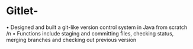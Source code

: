 # Gitlet-
•	Designed and built a git-like version control system in Java from scratch /n
•	Functions include staging and committing files, checking status, merging branches and checking out previous version
